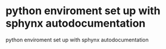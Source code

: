 # python enviroment set up with sphynx autodocumentation
python enviroment set up with sphynx autodocumentation
